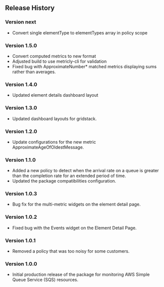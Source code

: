 ## Release History

### Version next

* Convert single elementType to elementTypes array in policy scope

### Version 1.5.0

* Convert computed metrics to new format
* Adjusted build to use metricly-cli for validation
* Fixed bug with ApproximateNumber* matched metrics displaying sums rather than averages.

### Version 1.4.0

* Updated element details dashboard layout

### Version 1.3.0

* Updated dashboard layouts for gridstack.

### Version 1.2.0

* Update configurations for the new metric ApproximateAgeOfOldestMessage.

### Version 1.1.0

* Added a new policy to detect when the arrival rate on a queue is greater than the completion rate for an extended period of time.
* Updated the package compatibilities configuration.

### Version 1.0.3

* Bug fix for the multi-metric widgets on the element detail page.

### Version 1.0.2

* Fixed bug with the Events widget on the Element Detail Page.

### Version 1.0.1

* Removed a policy that was too noisy for some customers.

### Version 1.0.0

* Initial production release of the package for monitoring AWS Simple Queue Service (SQS) resources.
